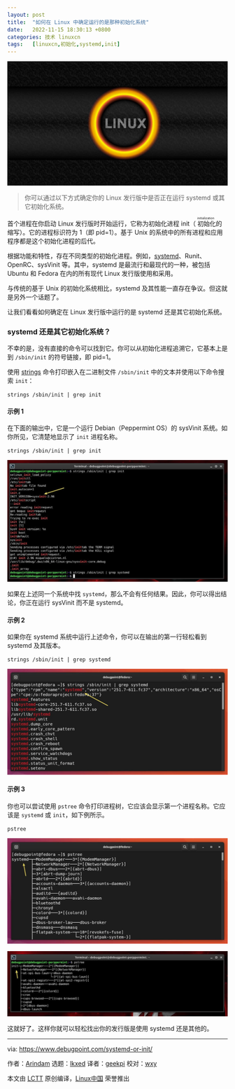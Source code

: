 ```yaml
---
layout: post
title:	"如何在 Linux 中确定运行的是那种初始化系统"
date:	2022-11-15 18:30:13 +0800 
categories:	技术 linuxcn 
tags:	[linuxcn,初始化,systemd,init]
---
```



![](/Asserts/Images/album/202211/15/183009zafv77ru1afwprr7.jpg)



> 
> 你可以通过以下方式确定你的 Linux 发行版中是否正在运行 systemd 或其它初始化系统。
> 
> 
> 


首个进程在你启动 Linux 发行版时开始运行，它称为初始化进程 init（<ruby> 初始化 <rt>  initialization </rt></ruby>的缩写）。它的进程标识符为 1（即 pid=1）。基于 Unix 的系统中的所有进程和应用程序都是这个初始化进程的后代。


根据功能和特性，存在不同类型的初始化进程。例如，[systemd](https://www.debugpoint.com/tag/systemd)、Runit、OpenRC、sysVinit 等。其中，systemd 是最流行和最现代的一种，被包括 Ubuntu 和 Fedora 在内的所有现代 Linux 发行版使用和采用。


与传统的基于 Unix 的初始化系统相比，systemd 及其性能一直存在争议。但这就是另外一个话题了。


让我们看看如何确定在 Linux 发行版中运行的是 systemd 还是其它初始化系统。


### systemd 还是其它初始化系统？


不幸的是，没有直接的命令可以找到它。你可以从初始化进程追溯它，它基本上是到 `/sbin/init` 的符号链接，即 pid=1。


使用 [strings](https://linux.die.net/man/1/strings) 命令打印嵌入在二进制文件 `/sbin/init` 中的文本并使用以下命令搜索 `init`：



```
strings /sbin/init | grep init

```

#### 示例 1


在下面的输出中，它是一个运行 Debian（Peppermint OS）的 sysVinit 系统。如你所见，它清楚地显示了 `init` 进程名称。



```
strings /sbin/init | grep init

```

![显示使用 sysVinit 而不是 systemd 的示例](/Asserts/Images/album/202211/15/183014plepgljmpjbzdktl.jpg)


如果在上述同一个系统中找 `systemd`，那么不会有任何结果。因此，你可以得出结论，你正在运行 sysVinit 而不是 systemd。


#### 示例 2


如果你在 systemd 系统中运行上述命令，你可以在输出的第一行轻松看到 systemd 及其版本。



```
strings /sbin/init | grep systemd

```

![显示它使用 systemd 的示例](/Asserts/Images/album/202211/15/183014bd8niin4miginidz.jpg)


#### 示例 3


你也可以尝试使用 `pstree` 命令打印进程树，它应该会显示第一个进程名称。它应该是 `systemd` 或 `init`，如下例所示。



```
pstree

```

![pstree 显示使用 systemd](/Asserts/Images/album/202211/15/183014ff1sciebf7inmmu7.jpg)


![pstree 显示使用 init](/Asserts/Images/album/202211/15/183014kg7a09lhas8l9z3e.jpg)


这就好了。这样你就可以轻松找出你的发行版是使用 systemd 还是其他的。




---


via: <https://www.debugpoint.com/systemd-or-init/>


作者：[Arindam](https://www.debugpoint.com/author/admin1/) 选题：[lkxed](https://github.com/lkxed) 译者：[geekpi](https://github.com/geekpi) 校对：[wxy](https://github.com/wxy)


本文由 [LCTT](https://github.com/LCTT/TranslateProject) 原创编译，[Linux中国](https://linux.cn/) 荣誉推出
